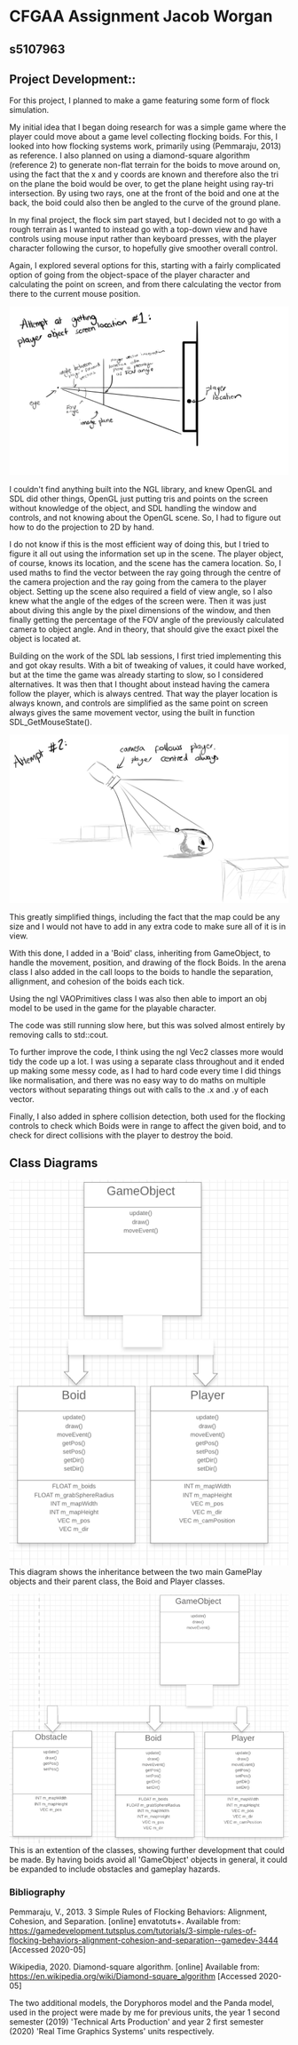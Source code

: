 # CFGAA Assignment Jacob Worgan 
## s5107963

## Project Development::

For this project, I planned to make a game featuring some form of flock simulation.

My initial idea that I began doing research for was a simple game where the player could move about a game level collecting flocking boids. For this, I looked into how flocking systems work, primarily using (Pemmaraju, 2013) as reference. 
I also planned on using a diamond-square algorithm (reference 2) to generate non-flat terrain for the boids to move around on, using the fact that the x and y coords are known and therefore also the tri on the plane the boid would be over, to get the plane height using ray-tri intersection. By using two rays, one at the front of the boid and one at the back, the boid could also then be angled to the curve of the ground plane. 

In my final project, the flock sim part stayed, but I decided not to go with a rough terrain as I wanted to instead go with a top-down view and have controls using mouse input rather than keyboard presses, with the player character following the cursor, to hopefully give smoother overall control. 

Again, I explored several options for this, starting with a fairly complicated option of going from the object-space of the player character and calculating the point on screen, and from there calculating the vector from there to the current mouse position. 

![diagram 1](coding1.png)

I couldn't find anything built into the NGL library, and knew OpenGL and SDL did other things, OpenGL just putting tris and points on the screen without knowledge of the object, and SDL handling the window and controls, and not knowing about the OpenGL scene. So, I had to figure out how to do the projection to 2D by hand.

I do not know if this is the most efficient way of doing this, but I tried to figure it all out using the information set up in the scene. The player object, of course, knows its location, and the scene has the camera location. So, I used maths to find the vector between the ray going through the centre of the camera projection and the ray going from the camera to the player object. Setting up the scene also required a field of view angle, so I also knew what the angle of the edges of the screen were. Then it was just about diving this angle by the pixel dimensions of the window, and then finally getting the percentage of the FOV angle of the previously calculated camera to object angle. And in theory, that should give the exact pixel the object is located at. 

Building on the work of the SDL lab sessions, I first tried implementing this and got okay results. With a bit of tweaking of values, it could have worked, but at the time the game was already starting to slow, so I considered alternatives. It was then that I thought about instead having the camera follow the player, which is always centred. That way the player location is always known, and controls are simplified as the same point on screen always gives the same movement vector, using the built in function SDL_GetMouseState(). 

![diagram 2](coding2.png)

This greatly simplified things, including the fact that the map could be any size and I would not have to add in any extra code to make sure all of it is in view.  

With this done, I added in a 'Boid' class, inheriting from GameObject, to handle the movement, position, and drawing of the flock Boids. In the arena class I also added in the call loops to the boids to handle the separation, allignment, and cohesion of the boids each tick. 

Using the ngl VAOPrimitives class I was also then able to import an obj model to be used in the game for the playable character. 

The code was still running slow here, but this was solved almost entirely by removing calls to std::cout. 

To further improve the code, I think using the ngl Vec2 classes more would tidy the code up a lot. I was using a separate class throughout and it ended up making some messy code, as I had to hard code every time I did things like normalisation, and there was no easy way to do maths on multiple vectors without separating things out with calls to the .x and .y of each vector. 

Finally, I also added in sphere collision detection, both used for the flocking controls to check which Boids were in range to affect the given boid, and to check for direct collisions with the player to destroy the boid. 

## Class Diagrams
![diagram 3](coding3.png)
This diagram shows the inheritance between the two main GamePlay objects and their parent class, the Boid and Player classes. 

![diagram 4](coding4.png)
This is an extention of the classes, showing further development that could be made. By having boids avoid all 'GameObject' objects in general, it could be expanded to include obstacles and gameplay hazards. 


### Bibliography

Pemmaraju, V., 2013. 3 Simple Rules of Flocking Behaviors: Alignment, Cohesion, and Separation. \[online\] envatotuts+. Available from: <https://gamedevelopment.tutsplus.com/tutorials/3-simple-rules-of-flocking-behaviors-alignment-cohesion-and-separation--gamedev-3444> [Accessed 2020-05]

Wikipedia, 2020. Diamond-square algorithm. \[online\] Available from: <https://en.wikipedia.org/wiki/Diamond-square_algorithm> [Accessed 2020-05]

The two additional models, the Doryphoros model and the Panda model, used in the project were made by me for previous units, the year 1 second semester (2019) 'Technical Arts Production' and year 2 first semester (2020) 'Real Time Graphics Systems' units respectively. 
